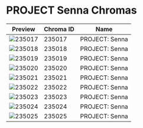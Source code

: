 # PROJECT Senna Chromas

| Preview | Chroma ID | Name |
|---------|-----------|------|
| ![235017](https://raw.communitydragon.org/latest/plugins/rcp-be-lol-game-data/global/default/v1/champion-chroma-images/235/235017.png) | 235017 | PROJECT: Senna |
| ![235018](https://raw.communitydragon.org/latest/plugins/rcp-be-lol-game-data/global/default/v1/champion-chroma-images/235/235018.png) | 235018 | PROJECT: Senna |
| ![235019](https://raw.communitydragon.org/latest/plugins/rcp-be-lol-game-data/global/default/v1/champion-chroma-images/235/235019.png) | 235019 | PROJECT: Senna |
| ![235020](https://raw.communitydragon.org/latest/plugins/rcp-be-lol-game-data/global/default/v1/champion-chroma-images/235/235020.png) | 235020 | PROJECT: Senna |
| ![235021](https://raw.communitydragon.org/latest/plugins/rcp-be-lol-game-data/global/default/v1/champion-chroma-images/235/235021.png) | 235021 | PROJECT: Senna |
| ![235022](https://raw.communitydragon.org/latest/plugins/rcp-be-lol-game-data/global/default/v1/champion-chroma-images/235/235022.png) | 235022 | PROJECT: Senna |
| ![235023](https://raw.communitydragon.org/latest/plugins/rcp-be-lol-game-data/global/default/v1/champion-chroma-images/235/235023.png) | 235023 | PROJECT: Senna |
| ![235024](https://raw.communitydragon.org/latest/plugins/rcp-be-lol-game-data/global/default/v1/champion-chroma-images/235/235024.png) | 235024 | PROJECT: Senna |
| ![235025](https://raw.communitydragon.org/latest/plugins/rcp-be-lol-game-data/global/default/v1/champion-chroma-images/235/235025.png) | 235025 | PROJECT: Senna |